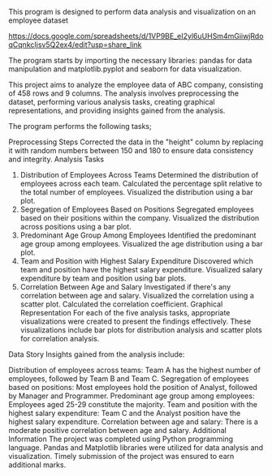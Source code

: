 This program is designed to perform data analysis and visualization on an employee dataset

https://docs.google.com/spreadsheets/d/1VP9BE_eI2yl6uUHSm4mGiiwjRdoqCqnkcIjsv5Q2ex4/edit?usp=share_link

The program starts by importing the necessary libraries: pandas for data manipulation and matplotlib.pyplot and seaborn for data visualization.

This project aims to analyze the employee data of ABC company, consisting of 458 rows and 9 columns. The analysis involves preprocessing the dataset, performing various analysis tasks, creating graphical representations, and providing insights gained from the analysis.

The program performs the following tasks;

Preprocessing Steps
Corrected the data in the "height" column by replacing it with random numbers between 150 and 180 to ensure data consistency and integrity.
Analysis Tasks
1. Distribution of Employees Across Teams
Determined the distribution of employees across each team.
Calculated the percentage split relative to the total number of employees.
Visualized the distribution using a bar plot.
2. Segregation of Employees Based on Positions
Segregated employees based on their positions within the company.
Visualized the distribution across positions using a bar plot.
3. Predominant Age Group Among Employees
Identified the predominant age group among employees.
Visualized the age distribution using a bar plot.
4. Team and Position with Highest Salary Expenditure
Discovered which team and position have the highest salary expenditure.
Visualized salary expenditure by team and position using bar plots.
5. Correlation Between Age and Salary
Investigated if there's any correlation between age and salary.
Visualized the correlation using a scatter plot.
Calculated the correlation coefficient.
Graphical Representation
For each of the five analysis tasks, appropriate visualizations were created to present the findings effectively. These visualizations include bar plots for distribution analysis and scatter plots for correlation analysis.

Data Story
Insights gained from the analysis include:

Distribution of employees across teams: Team A has the highest number of employees, followed by Team B and Team C.
Segregation of employees based on positions: Most employees hold the position of Analyst, followed by Manager and Programmer.
Predominant age group among employees: Employees aged 25-29 constitute the majority.
Team and position with the highest salary expenditure: Team C and the Analyst position have the highest salary expenditure.
Correlation between age and salary: There is a moderate positive correlation between age and salary.
Additional Information
The project was completed using Python programming language.
Pandas and Matplotlib libraries were utilized for data analysis and visualization.
Timely submission of the project was ensured to earn additional marks.
